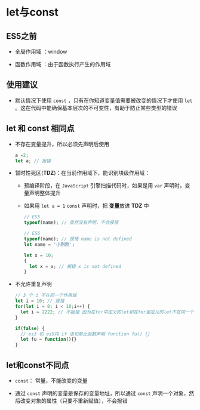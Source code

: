 # let与const

## ES5之前

+ 全局作用域 ：window

+ 函数作用域 ：由于函数执行产生的作用域

## 使用建议

+ 默认情况下使用 `const` ，只有在你知道变量值需要被改变的情况下才使用 `let` 。这在代码中能确保基本层次的不可变性，有助于防止某些类型的错误

## let 和 const 相同点

+ 不存在变量提升，所以必须先声明后使用

    ```js
    a =2;
    let a; // 报错
    ```

+ 暂时性死区(**TDZ**)：在当前作用域下，能识别块级作用域：

  + 预编译阶段，在 `JavaScript` 引擎扫描代码时，如果是用 `var` 声明时，变量声明整体提升

  + 如果用 `let a = 1` `const` 声明时，把 **变量**放进 **TDZ** 中

      ```js
      // ES5
      typeof(name); // 虽然没有声明，不会报错
      ```

      ```js
      // ES6
      typeof(name); // 报错 name is not defined
      let name = '小刚刚';

      let x = 10;
      {
        let x = x; // 报错 x is not defined
      }
      ```

+ 不允许重复声明

    ```js
    // 3 个 i 不在同一个作用域
    let i = 10; // 报错
    for(let i = 0; i < 10;i++) {
      let i = 2222; // 不报错 因为在for中定义的let和在for里定义的let不在同一个作用域
    }

    if(false) {
      // es3 和 es5内 if 语句禁止函数声明 function fu() {}
      let fu = function(){}
    }
    ```

## let和const不同点

+ `const`： 常量，不能改变的变量

+ 通过 `const` 声明的变量是保存的变量地址，所以通过 `const` 声明一个对象，然后改变对象的属性（只要不重新赋值），不会报错
